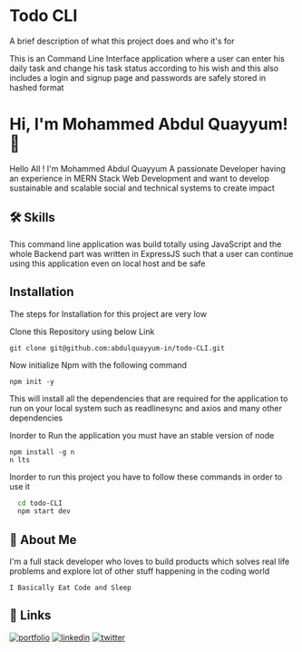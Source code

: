 
# Todo CLI
A brief description of what this project does and who it's for

This is an Command Line Interface application where a user can enter his daily task and change his task status according to his wish and this also includes a login and signup page and passwords are safely stored in hashed format
# Hi, I'm Mohammed Abdul Quayyum! 👋

Hello All ! I'm Mohammed Abdul Quayyum A passionate Developer having an experience in MERN Stack Web Development and want to develop sustainable and 
                          scalable social and technical systems to create impact
## 🛠 Skills

This command line application was build totally using JavaScript and the whole Backend part was written in ExpressJS such that a user can continue using this application even on local host and be safe 



## Installation

The steps for Installation for this project are very low

Clone this Repository using below Link

```
git clone git@github.com:abdulquayyum-in/todo-CLI.git

```


Now initialize Npm with the following command

```
npm init -y

```

This will install all the dependencies that are required for the application to run on your local system such as readlinesync and axios and many other dependencies



Inorder to Run the application you must have an stable version of node

```
npm install -g n
n lts
```

Inorder to run this project you have to follow these commands in order to use it
```bash
  cd todo-CLI
  npm start dev

```
    


## 🚀 About Me
I'm a full stack developer who loves to build products which solves real life problems and explore lot of other stuff happening in the coding world

```
I Basically Eat Code and Sleep

```


## 🔗 Links
[![portfolio](https://img.shields.io/badge/my_portfolio-000?style=for-the-badge&logo=ko-fi&logoColor=white)](https://quayyum.in/)
[![linkedin](https://img.shields.io/badge/linkedin-0A66C2?style=for-the-badge&logo=linkedin&logoColor=white)](https://www.linkedin.com/in/mohammed-abdul-quayyum/)
[![twitter](https://img.shields.io/badge/twitter-1DA1F2?style=for-the-badge&logo=twitter&logoColor=white)](https://mobile.twitter.com/abdulquayyum_/)

